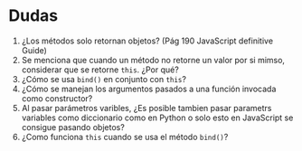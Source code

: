 # Dudas

1. ¿Los métodos solo retornan objetos? (Pág 190 JavaScript definitive Guide)
2. Se menciona que cuando un método no retorne un valor por si mimso, considerar que se retorne `this`. ¿Por qué?
3. ¿Cómo se usa `bind()` en conjunto con `this`?
4. ¿Cómo se manejan los argumentos pasados a una función invocada como constructor?
5. Al pasar parámetros varibles, ¿Es posible tambien pasar parametrs variables como diccionario como en Python o solo esto en JavaScript se consigue pasando objetos?
6. ¿Como funciona `this` cuando se usa el método `bind()`?
